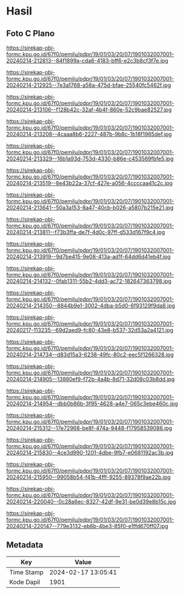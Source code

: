# Hasil

## Foto C Plano

https://sirekap-obj-formc.kpu.go.id/67f0/pemilu/pdpr/19/01/03/20/07/1901032007001-20240214-212813--84f1899a-cda6-4183-bff6-e2c3b8cf3f7e.jpg

https://sirekap-obj-formc.kpu.go.id/67f0/pemilu/pdpr/19/01/03/20/07/1901032007001-20240214-212925--7e3a1768-a58a-475d-bfae-25540fc5462f.jpg

https://sirekap-obj-formc.kpu.go.id/67f0/pemilu/pdpr/19/01/03/20/07/1901032007001-20240214-213106--f128b42c-32af-4b4f-860e-52c9bae82527.jpg

https://sirekap-obj-formc.kpu.go.id/67f0/pemilu/pdpr/19/01/03/20/07/1901032007001-20240214-213208--4caaa8b6-2227-487b-9b8c-1b18f1965def.jpg

https://sirekap-obj-formc.kpu.go.id/67f0/pemilu/pdpr/19/01/03/20/07/1901032007001-20240214-213329--16b1a93d-753d-4330-b86e-c453569fbfe5.jpg

https://sirekap-obj-formc.kpu.go.id/67f0/pemilu/pdpr/19/01/03/20/07/1901032007001-20240214-213519--8e43b22a-37cf-427e-a056-4ccccaa41c2c.jpg

https://sirekap-obj-formc.kpu.go.id/67f0/pemilu/pdpr/19/01/03/20/07/1901032007001-20240214-213641--50a3a153-8a47-40cb-b026-a5807b215e21.jpg

https://sirekap-obj-formc.kpu.go.id/67f0/pemilu/pdpr/19/01/03/20/07/1901032007001-20240214-213811--f73b3ffa-de7f-4d0c-97ff-d533d167f9c4.jpg

https://sirekap-obj-formc.kpu.go.id/67f0/pemilu/pdpr/19/01/03/20/07/1901032007001-20240214-213919--9d7be415-9e08-413a-ad1f-64dd6d41eb4f.jpg

https://sirekap-obj-formc.kpu.go.id/67f0/pemilu/pdpr/19/01/03/20/07/1901032007001-20240214-214132--0fab1311-55b2-4dd3-ac72-182647363798.jpg

https://sirekap-obj-formc.kpu.go.id/67f0/pemilu/pdpr/19/01/03/20/07/1901032007001-20240214-214350--8844b9e1-3002-4dba-b5d0-6f93129f9da8.jpg

https://sirekap-obj-formc.kpu.go.id/67f0/pemilu/pdpr/19/01/03/20/07/1901032007001-20240217-113235--69d2aed9-fc80-43e8-b537-32d53a2a4121.jpg

https://sirekap-obj-formc.kpu.go.id/67f0/pemilu/pdpr/19/01/03/20/07/1901032007001-20240214-214734--d83d15a3-6238-49fc-80c2-eec5f1266328.jpg

https://sirekap-obj-formc.kpu.go.id/67f0/pemilu/pdpr/19/01/03/20/07/1901032007001-20240214-214905--13880ef9-f72b-4a4b-8d71-32d08c03b8dd.jpg

https://sirekap-obj-formc.kpu.go.id/67f0/pemilu/pdpr/19/01/03/20/07/1901032007001-20240214-214954--dbb0b86b-3f95-4628-a4e7-065c3ebe460c.jpg

https://sirekap-obj-formc.kpu.go.id/67f0/pemilu/pdpr/19/01/03/20/07/1901032007001-20240214-215312--17e72968-be8f-474a-9448-f17958539086.jpg

https://sirekap-obj-formc.kpu.go.id/67f0/pemilu/pdpr/19/01/03/20/07/1901032007001-20240214-215830--4ce3d990-1201-4dbe-9fb7-e0681192ac3b.jpg

https://sirekap-obj-formc.kpu.go.id/67f0/pemilu/pdpr/19/01/03/20/07/1901032007001-20240214-215950--99058b54-f41b-4fff-9255-89378f9ae22b.jpg

https://sirekap-obj-formc.kpu.go.id/67f0/pemilu/pdpr/19/01/03/20/07/1901032007001-20240214-220040--0c28a6ec-8327-42df-9e31-be0d39e8b15c.jpg

https://sirekap-obj-formc.kpu.go.id/67f0/pemilu/pdpr/19/01/03/20/07/1901032007001-20240214-220147--779e3132-eb6b-4be3-85f0-e1ffd670ff07.jpg


## Metadata

| Key        | Value               |
| ---------- | ------------------- |
| Time Stamp | 2024-02-17 13:05:41 |
| Kode Dapil | 1901                |



